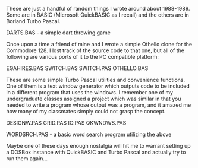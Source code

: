 These are just a handful of random things I wrote around about 1988-1989. Some
are in BASIC (Microsoft QuickBASIC as I recall) and the others are in Borland
Turbo Pascal.


DARTS.BAS - a simple dart throwing game


Once upon a time a friend of mine and I wrote a simple Othello clone for the
Commodore 128. I lost track of the source code to that one, but all of the
following are various ports of it to the PC compatible platform:

EGAHIRES.BAS
SWITCH.BAS
SWITCH.PAS
OTHELLO.BAS


These are some simple Turbo Pascal utilities and convenience functions. One of
them is a text window generator which outputs code to be included in a
different program that uses the windows. I remember one of my undergraduate
classes assigned a project which was similar in that you needed to write a
program whose output was a program, and it amazed me how many of my classmates
simply could not grasp the concept.

DESIGNW.PAS
GRID.PAS
IO.PAS
QKWNDWS.PAS


WORDSRCH.PAS - a basic word search program utilizing the above


Maybe one of these days enough nostalgia will hit me to warrant setting up a
DOSBox instance with QuickBASIC and Turbo Pascal and actually try to run them
again...
